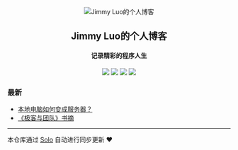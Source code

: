 <p align="center"><img alt="Jimmy Luo的个人博客" src="https://avatars1.githubusercontent.com/u/7272363?v=4"></p><h2 align="center">
Jimmy Luo的个人博客
</h2>

<h4 align="center">记录精彩的程序人生</h4>
<p align="center"><a title="Jimmy Luo的个人博客" target="_blank" href="https://github.com/LuoJimmy/solo-blog"><img src="https://img.shields.io/github/last-commit/LuoJimmy/solo-blog.svg?style=flat-square&color=FF9900"></a>
<a title="GitHub repo size in bytes" target="_blank" href="https://github.com/LuoJimmy/solo-blog"><img src="https://img.shields.io/github/repo-size/LuoJimmy/solo-blog.svg?style=flat-square"></a>
<a title="Solo Version" target="_blank" href="https://github.com/b3log/solo/releases"><img src="https://img.shields.io/badge/solo-3.6.0-f1e05a.svg?style=flat-square&color=blueviolet"></a>
<a title="Hits" target="_blank" href="https://github.com/b3log/hits"><img src="https://hits.b3log.org/LuoJimmy/solo-blog.svg"></a></p>

### 最新

* [本地电脑如何变成服务器？](http://blog.luojinming.com/articles/2019/05/22/1558465405493.html)
* [《极客与团队》书摘](http://blog.luojinming.com/articles/2019/05/16/1557944680850.html)



---

本仓库通过 [Solo](https://github.com/b3log/solo) 自动进行同步更新 ❤️ 